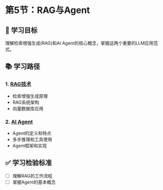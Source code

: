 # 第5节：RAG与Agent

## 🎯 学习目标

理解检索增强生成(RAG)和AI Agent的核心概念，掌握这两个重要的LLM应用范式。

## 📚 学习路径

### 1. [RAG技术](rag.md)
- 检索增强生成原理
- RAG系统架构
- 向量数据库应用

### 2. [AI Agent](agent.md)
- Agent的定义和特点
- 多步推理和工具使用
- Agent框架和实现

## ✅ 学习检验标准

- [ ] 理解RAG的工作流程
- [ ] 掌握Agent的基本概念